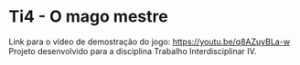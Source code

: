 # Ti4 - O mago mestre
Link para o vídeo de demostração do jogo: https://youtu.be/q8AZuyBLa-w
Projeto desenvolvido para a disciplina Trabalho Interdisciplinar IV.
